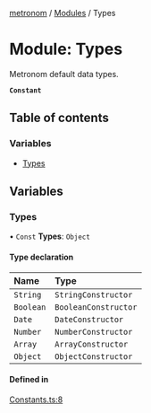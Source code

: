 [metronom](../README.md) / [Modules](../modules.md) / Types

# Module: Types

Metronom default data types.

**`Constant`**

## Table of contents

### Variables

- [Types](Types.md#types)

## Variables

### Types

• `Const` **Types**: `Object`

#### Type declaration

| Name | Type |
| :------ | :------ |
| `String` | `StringConstructor` |
| `Boolean` | `BooleanConstructor` |
| `Date` | `DateConstructor` |
| `Number` | `NumberConstructor` |
| `Array` | `ArrayConstructor` |
| `Object` | `ObjectConstructor` |

#### Defined in

[Constants.ts:8](https://github.com/saracalihan/metronom/blob/b7ca806/lib/Constants.ts#L8)

